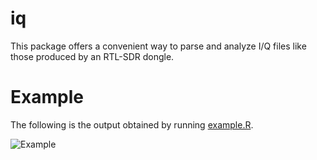 iq
==

This package offers a convenient way to parse and analyze I/Q files like those
produced by an RTL-SDR dongle.

Example
=======

The following is the output obtained by running [example.R](example/example.R).

![Example](http://i.imgur.com/vSjFuZm.png)
